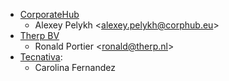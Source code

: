   - [CorporateHub](https://corporatehub.eu/)
      - Alexey Pelykh \<<alexey.pelykh@corphub.eu>\>
  - [Therp BV](https://therp.nl/)
      - Ronald Portier \<<ronald@therp.nl>\>
  - [Tecnativa](https://www.tecnativa.com):
      - Carolina Fernandez
